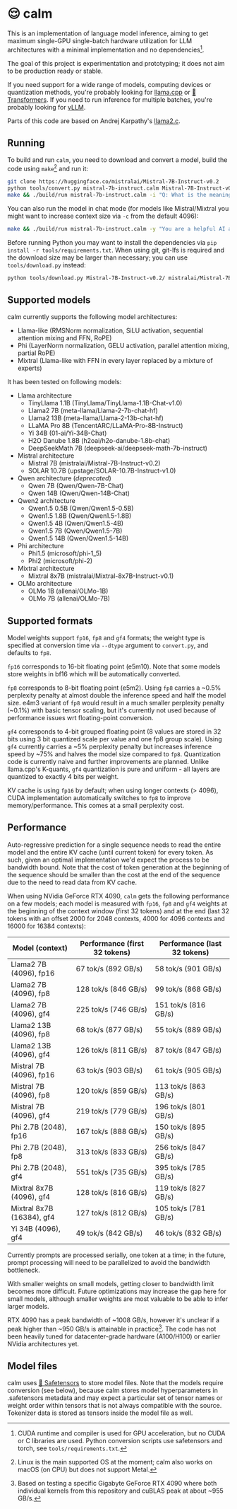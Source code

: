 # 😌 calm

This is an implementation of language model inference, aiming to get maximum single-GPU single-batch hardware utilization for LLM architectures with a minimal implementation and no dependencies[^1].

The goal of this project is experimentation and prototyping; it does not aim to be production ready or stable.

If you need support for a wide range of models, computing devices or quantization methods, you're probably looking for [llama.cpp](https://github.com/ggerganov/llama.cpp) or [🤗 Transformers](https://github.com/huggingface/transformers). If you need to run inference for multiple batches, you're probably looking for [vLLM](https://github.com/vllm-project/vllm).

Parts of this code are based on Andrej Karpathy's [llama2.c](https://github.com/karpathy/llama2.c).

## Running

To build and run `calm`, you need to download and convert a model, build the code using `make`[^2] and run it:

```sh
git clone https://huggingface.co/mistralai/Mistral-7B-Instruct-v0.2
python tools/convert.py mistral-7b-instruct.calm Mistral-7B-Instruct-v0.2/
make && ./build/run mistral-7b-instruct.calm -i "Q: What is the meaning of life?" -t 0
```

You can also run the model in chat mode (for models like Mistral/Mixtral you might want to increase context size via `-c` from the default 4096):

```sh
make && ./build/run mistral-7b-instruct.calm -y "You are a helpful AI assistant."
```

Before running Python you may want to install the dependencies via `pip install -r tools/requirements.txt`. When using git, git-lfs is required and the download size may be larger than necessary; you can use `tools/download.py` instead:

```sh
python tools/download.py Mistral-7B-Instruct-v0.2/ mistralai/Mistral-7B-Instruct-v0.2
```

## Supported models

calm currently supports the following model architectures:

- Llama-like (RMSNorm normalization, SiLU activation, sequential attention mixing and FFN, RoPE)
- Phi (LayerNorm normalization, GELU activation, parallel attention mixing, partial RoPE)
- Mixtral (Llama-like with FFN in every layer replaced by a mixture of experts)

It has been tested on following models:

- Llama architecture
  - TinyLlama 1.1B (TinyLlama/TinyLlama-1.1B-Chat-v1.0)
  - Llama2 7B (meta-llama/Llama-2-7b-chat-hf)
  - Llama2 13B (meta-llama/Llama-2-13b-chat-hf)
  - LLaMA Pro 8B (TencentARC/LLaMA-Pro-8B-Instruct)
  - Yi 34B (01-ai/Yi-34B-Chat)
  - H2O Danube 1.8B (h2oai/h2o-danube-1.8b-chat)
  - DeepSeekMath 7B (deepseek-ai/deepseek-math-7b-instruct)
- Mistral architecture
  - Mistral 7B (mistralai/Mistral-7B-Instruct-v0.2)
  - SOLAR 10.7B (upstage/SOLAR-10.7B-Instruct-v1.0)
- Qwen architecture (*deprecated*)
  - Qwen 7B (Qwen/Qwen-7B-Chat)
  - Qwen 14B (Qwen/Qwen-14B-Chat)
- Qwen2 architecture
  - Qwen1.5 0.5B (Qwen/Qwen1.5-0.5B)
  - Qwen1.5 1.8B (Qwen/Qwen1.5-1.8B)
  - Qwen1.5 4B (Qwen/Qwen1.5-4B)
  - Qwen1.5 7B (Qwen/Qwen1.5-7B)
  - Qwen1.5 14B (Qwen/Qwen1.5-14B)
- Phi architecture
  - Phi1.5 (microsoft/phi-1_5)
  - Phi2 (microsoft/phi-2)
- Mixtral architecture
  - Mixtral 8x7B (mistralai/Mixtral-8x7B-Instruct-v0.1)
- OLMo architecture
  - OLMo 1B (allenai/OLMo-1B)
  - OLMo 7B (allenai/OLMo-7B)

## Supported formats

Model weights support `fp16`, `fp8` and `gf4` formats; the weight type is specified at conversion time via `--dtype` argument to `convert.py`, and defaults to `fp8`.

`fp16` corresponds to 16-bit floating point (e5m10). Note that some models store weights in bf16 which will be automatically converted.

`fp8` corresponds to 8-bit floating point (e5m2). Using `fp8` carries a ~0.5% perplexity penalty at almost double the inference speed and half the model size. e4m3 variant of `fp8` would result in a much smaller perplexity penalty (~0.1%) with basic tensor scaling, but it's currently not used because of performance issues wrt floating-point conversion.

`gf4` corresponds to 4-bit grouped floating point (8 values are stored in 32 bits using 3 bit quantized scale per value and one fp8 group scale). Using `gf4` currently carries a ~5% perplexity penalty but increases inference speed by ~75% and halves the model size compared to `fp8`. Quantization code is currently naive and further improvements are planned. Unlike llama.cpp's K-quants, `gf4` quantization is pure and uniform - all layers are quantized to exactly 4 bits per weight.

KV cache is using `fp16` by default; when using longer contexts (> 4096), CUDA implementation automatically switches to `fp8` to improve memory/performance. This comes at a small perplexity cost.

## Performance

Auto-regressive prediction for a single sequence needs to read the entire model and the entire KV cache (until current token) for every token. As such, given an optimal implementation we'd expect the process to be bandwidth bound. Note that the cost of token generation at the beginning of the sequence should be smaller than the cost at the end of the sequence due to the need to read data from KV cache.

When using NVidia GeForce RTX 4090, `calm` gets the following performance on a few models; each model is measured with `fp16`, `fp8` and `gf4` weights at the beginning of the context window (first 32 tokens) and at the end (last 32 tokens with an offset 2000 for 2048 contexts, 4000 for 4096 contexts and 16000 for 16384 contexts):

| Model (context) | Performance (first 32 tokens) | Performance (last 32 tokens) |
| ----------- | ----------- | ----------- |
| Llama2 7B (4096), fp16 | 67 tok/s (892 GB/s) | 58 tok/s (901 GB/s) |
| Llama2 7B (4096), fp8 | 128 tok/s (846 GB/s) | 99 tok/s (868 GB/s) |
| Llama2 7B (4096), gf4 | 225 tok/s (746 GB/s) | 151 tok/s (816 GB/s) |
| Llama2 13B (4096), fp8 | 68 tok/s (877 GB/s) | 55 tok/s (889 GB/s) |
| Llama2 13B (4096), gf4 | 126 tok/s (811 GB/s) | 87 tok/s (847 GB/s) |
| Mistral 7B (4096), fp16 | 63 tok/s (903 GB/s) | 61 tok/s (905 GB/s) |
| Mistral 7B (4096), fp8 | 120 tok/s (859 GB/s) | 113 tok/s (863 GB/s) |
| Mistral 7B (4096), gf4 | 219 tok/s (779 GB/s) | 196 tok/s (801 GB/s) |
| Phi 2.7B (2048), fp16 | 167 tok/s (888 GB/s) | 150 tok/s (895 GB/s) |
| Phi 2.7B (2048), fp8 | 313 tok/s (833 GB/s) | 256 tok/s (847 GB/s) |
| Phi 2.7B (2048), gf4 | 551 tok/s (735 GB/s) | 395 tok/s (785 GB/s) |
| Mixtral 8x7B (4096), gf4 | 128 tok/s (816 GB/s) | 119 tok/s (827 GB/s) |
| Mixtral 8x7B (16384), gf4 | 127 tok/s (812 GB/s) | 105 tok/s (781 GB/s) |
| Yi 34B (4096), gf4 | 49 tok/s (842 GB/s) | 46 tok/s (832 GB/s) |

Currently prompts are processed serially, one token at a time; in the future, prompt processing will need to be parallelized to avoid the bandwidth bottleneck.

With smaller weights on small models, getting closer to bandwidth limit becomes more difficult. Future optimizations may increase the gap here for small models, although smaller weights are most valuable to be able to infer larger models.

RTX 4090 has a peak bandwidth of ~1008 GB/s, however it's unclear if a peak higher than ~950 GB/s is attainable in practice[^3]. The code has not been heavily tuned for datacenter-grade hardware (A100/H100) or earlier NVidia architectures yet.

## Model files

calm uses [🤗 Safetensors](https://huggingface.co/docs/safetensors/index) to store model files. Note that the models require conversion (see below), because calm stores model hyperparameters in .safetensors metadata and may expect a particular set of tensor names or weight order within tensors that is not always compatible with the source. Tokenizer data is stored as tensors inside the model file as well.

[^1]: CUDA runtime and compiler is used for GPU acceleration, but no CUDA or C libraries are used. Python conversion scripts use safetensors and torch, see `tools/requirements.txt`.
[^2]: Linux is the main supported OS at the moment; calm also works on macOS (on CPU) but does not support Metal.
[^3]: Based on testing a specific Gigabyte GeForce RTX 4090 where both individual kernels from this repository and cuBLAS peak at about ~955 GB/s.
